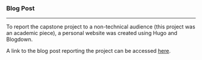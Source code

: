 ### Blog Post
***

To report the capstone project to a non-technical audience (this project was an academic piece), a personal website was created using Hugo and Blogdown.

A link to the blog post reporting the project can be accessed [here](https://www.mikejohnpage.com/blog/perfectionism-in-the-public-domain/).
